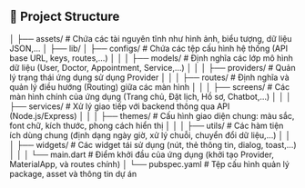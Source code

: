 ## 📁 Project Structure

│
├── assets/                   # Chứa các tài nguyên tĩnh như hình ảnh, biểu tượng, dữ liệu JSON,...
│
├── lib/
│   ├── configs/               # Chứa các tệp cấu hình hệ thống (API base URL, keys, routes,…)
│   │
│   ├── models/                # Định nghĩa các lớp mô hình dữ liệu (User, Doctor, Appointment, Service,…)
│   │
│   ├── providers/             # Quản lý trạng thái ứng dụng sử dụng Provider
│   │
│   ├── routes/                # Định nghĩa và quản lý điều hướng (Routing) giữa các màn hình
│   │
│   ├── screens/               # Các màn hình chính của ứng dụng (Trang chủ, Đặt lịch, Hồ sơ, Chatbot,…)
│   │
│   ├── services/              # Xử lý giao tiếp với backend thông qua API (Node.js/Express)
│   │
│   ├── themes/                # Cấu hình giao diện chung: màu sắc, font chữ, kích thước, phong cách hiển thị
│   │
│   ├── utils/                 # Các hàm tiện ích dùng chung (định dạng ngày giờ, xử lý chuỗi, chuyển đổi dữ liệu,…)
│   │
│   ├── widgets/               # Các widget tái sử dụng (nút, thẻ thông tin, dialog, toast,…)
│   │
│   └── main.dart              # Điểm khởi đầu của ứng dụng (khởi tạo Provider, MaterialApp, và routes chính)
│
└── pubspec.yaml               # Tệp cấu hình quản lý package, asset và thông tin dự án
